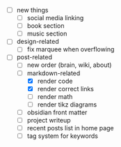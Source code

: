 -[ ] new things
	-[ ] social media linking
	-[ ] book section
	-[ ] music section

-[ ] design-related
	-[ ] fix marquee when overflowing

-[ ] post-related
	-[ ] new order (brain, wiki, about)
	-[ ] markdown-related
		-[X] render code
		-[X] render correct links
		-[ ] render math
		-[ ] render tikz diagrams
	-[ ] obsidian front matter
	-[ ] project writeup
	-[ ] recent posts list in home page
	-[ ] tag system for keywords
